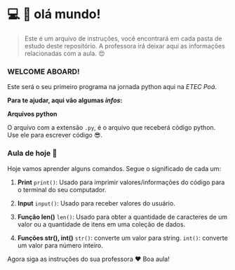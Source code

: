 # :computer: :snake: olá mundo! 


> Este é um arquivo de instruções, você encontrará em cada pasta de estudo deste repositório. A professora irá deixar aqui as informações relacionadas com a aula. :heart_eyes:

### WELCOME ABOARD!

Este será o seu primeiro programa na jornada python aqui na *ETEC Poá*.

**Para te ajudar, aqui vão algumas *infos*:**

**Arquivos python**

O arquivo com a extensão `.py`, é o arquivo que receberá código python. Use ele para escrever código :sunglasses:.

### Aula de hoje :blue_book:

Hoje vamos aprender alguns comandos. Segue o significado de cada um:

1. **Print** 
   `print()`: Usado para imprimir valores/informações do código para o terminal do seu computador.

2. **Input**
   `input()`: Usado para receber valores do usuário. 

3. **Função len()**
   `len()`: Usado para obter a quantidade de caracteres de um valor ou a quantidade de itens em uma coleção de dados.

4. **Funções str(), int()** 
   `str()`: converte um valor para string.
   `int()`: converte um valor para número inteiro.


Agora siga as instruções do sua professora :heart:
Boa aula!